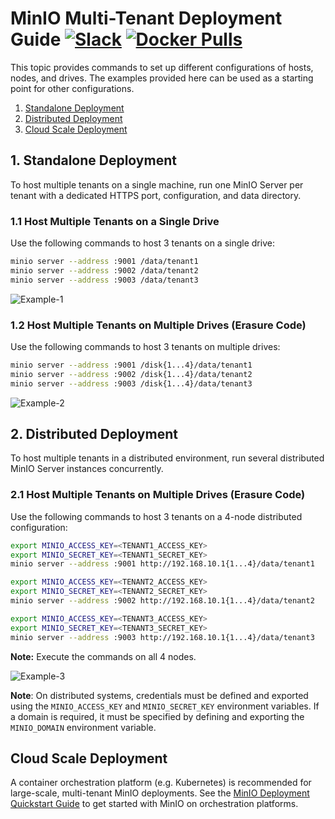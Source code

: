 # MinIO Multi-Tenant Deployment Guide [![Slack](https://slack.min.io/slack?type=svg)](https://slack.min.io) [![Docker Pulls](https://img.shields.io/docker/pulls/minio/minio.svg?maxAge=604800)](https://hub.docker.com/r/minio/minio/)

This topic provides commands to set up different configurations of hosts, nodes, and drives. The examples provided here can be used as a starting point for other configurations.

1. [Standalone Deployment](#standalone-deployment)
2. [Distributed Deployment](#distributed-deployment)
3. [Cloud Scale Deployment](#cloud-scale-deployment)

## <a name="standalone-deployment"></a>1. Standalone Deployment

To host multiple tenants on a single machine, run one MinIO Server per tenant with a dedicated HTTPS port, configuration, and data directory.

### 1.1 Host Multiple Tenants on a Single Drive

Use the following commands to host 3 tenants on a single drive:

```sh
minio server --address :9001 /data/tenant1
minio server --address :9002 /data/tenant2
minio server --address :9003 /data/tenant3
```

![Example-1](https://github.com/angzam78/minio/blob/master/docs/screenshots/Example-1.jpg?raw=true)

### 1.2 Host Multiple Tenants on Multiple Drives (Erasure Code)

Use the following commands to host 3 tenants on multiple drives:

```sh
minio server --address :9001 /disk{1...4}/data/tenant1
minio server --address :9002 /disk{1...4}/data/tenant2
minio server --address :9003 /disk{1...4}/data/tenant3
```

![Example-2](https://github.com/angzam78/minio/blob/master/docs/screenshots/Example-2.jpg?raw=true)

## <a name="distributed-deployment"></a>2. Distributed Deployment

To host multiple tenants in a distributed environment, run several distributed MinIO Server instances concurrently.

### 2.1 Host Multiple Tenants on Multiple Drives (Erasure Code)

Use the following commands to host 3 tenants on a 4-node distributed configuration:

```sh
export MINIO_ACCESS_KEY=<TENANT1_ACCESS_KEY>
export MINIO_SECRET_KEY=<TENANT1_SECRET_KEY>
minio server --address :9001 http://192.168.10.1{1...4}/data/tenant1

export MINIO_ACCESS_KEY=<TENANT2_ACCESS_KEY>
export MINIO_SECRET_KEY=<TENANT2_SECRET_KEY>
minio server --address :9002 http://192.168.10.1{1...4}/data/tenant2

export MINIO_ACCESS_KEY=<TENANT3_ACCESS_KEY>
export MINIO_SECRET_KEY=<TENANT3_SECRET_KEY>
minio server --address :9003 http://192.168.10.1{1...4}/data/tenant3
```

**Note:** Execute the commands on all 4 nodes.

![Example-3](https://github.com/angzam78/minio/blob/master/docs/screenshots/Example-3.jpg?raw=true)

**Note**: On distributed systems, credentials must be defined and exported using the `MINIO_ACCESS_KEY` and  `MINIO_SECRET_KEY` environment variables. If a domain is required, it must be specified by defining and exporting the `MINIO_DOMAIN` environment variable.

## <a name="cloud-scale-deployment"></a>Cloud Scale Deployment

A container orchestration platform (e.g. Kubernetes) is recommended for large-scale, multi-tenant MinIO deployments. See the [MinIO Deployment Quickstart Guide](https://docs.min.io/docs/minio-deployment-quickstart-guide) to get started with MinIO on orchestration platforms.
